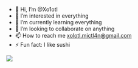 - 👋 Hi, I’m @Xo1otl
- 👀 I’m interested in everything
- 🌱 I’m currently learning everything
- 💞️ I’m looking to collaborate on anything
- 📫 How to reach me xolotl.mictl4n@gmail.com
- ⚡ Fun fact: I like sushi

<img src='https://www.gitclear.com/chart_glimpses/46448a31-5a86-4785-8ec8-3457d925905c.png' />
